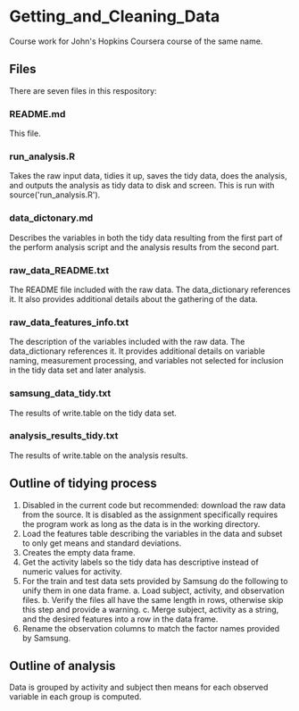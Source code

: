 # Getting_and_Cleaning_Data
Course work for John's Hopkins Coursera course of the same name.

## Files
There are seven files in this respository:

### README.md

This file.

### run_analysis.R

Takes the raw input data, tidies it up, saves the tidy data, does the analysis, and outputs the analysis as tidy data to disk and screen. This is run with source('run_analysis.R').
                    
### data_dictonary.md

Describes the variables in both the tidy data resulting from the first part of the perform analysis script and the analysis results from the second part.
  
### raw_data_README.txt

The README file included with the raw data.  The data_dictionary references it.  It also provides additional details about the gathering of the data.

### raw_data_features_info.txt

The description of the variables included with the raw data.  The data_dictionary references it.  It provides additional details on variable naming, measurement processing, and variables not selected for inclusion in the tidy data set and later analysis.

### samsung_data_tidy.txt

The results of write.table on the tidy data set.

### analysis_results_tidy.txt

The results of write.table on the analysis results.

## Outline of tidying process

  1. Disabled in the current code but recommended: download the raw data from the source.  It is disabled as the assignment specifically requires
     the program work as long as the data is in the working directory.
  2. Load the features table describing the variables in the data and subset to only get means and standard deviations.
  3. Creates the empty data frame.
  4. Get the activity labels so the tidy data has descriptive instead of numeric values for activity.
  5. For the train and test data sets provided by Samsung do the following to unify them in one data frame.
    a. Load subject, activity, and observation files.
    b. Verify the files all have the same length in rows, otherwise skip this step and provide a warning.
    c. Merge subject, activity as a string, and the desired features into a row in the data frame.
  6. Rename the observation columns to match the factor names provided by Samsung.
  
## Outline of analysis

  Data is grouped by activity and subject then means for each observed variable in each group is computed.

